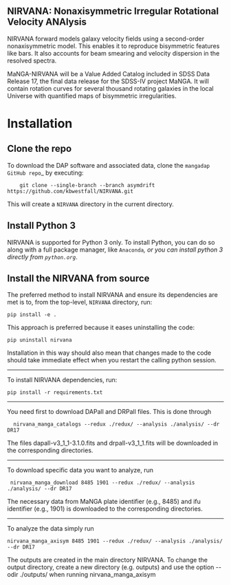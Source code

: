 ## NIRVANA:  **N**onaxisymmetric **I**rregular **R**otational **V**elocity **ANA**lysis

NIRVANA forward models galaxy velocity fields using a second-order nonaxisymmetric model. This enables it to reproduce bisymmetric features like bars. It also accounts for beam smearing and velocity dispersion in the resolved spectra. 

MaNGA-NIRVANA will be a Value Added Catalog included in SDSS Data Release 17, the final data release for the SDSS-IV project MaNGA. It will contain rotation curves for several thousand rotating galaxies in the local Universe with quantified maps of bisymmetric irregularities.



Installation
============

Clone the repo
--------------

To download the DAP software and associated data, clone the `mangadap
GitHub repo`_ by executing:


        git clone --single-branch --branch asymdrift  https://github.com/kbwestfall/NIRVANA.git

This will create a ``NIRVANA`` directory in the current directory.

Install Python 3
----------------

NIRVANA is supported for Python 3 only. To install Python, you can do
so along with a full package manager, like `Anaconda`_, or you can
install python 3 directly from `python.org`_.


Install the NIRVANA from source
-------------------------------

The preferred method to install NIRVANA and ensure its dependencies are
met is to, from the top-level, ``NIRVANA`` directory, run:


    pip install -e .

This approach is preferred because it eases uninstalling the code:

    
    pip uninstall nirvana

Installation in this way should also mean that changes made to the code
should take immediate effect when you restart the calling python
session.

----

To install NIRVANA dependencies, run:


    pip install -r requirements.txt
    
    
---

You need first to download DAPall and DRPall files. This is done through


      nirvana_manga_catalogs --redux ./redux/ --analysis ./analysis/ --dr DR17
      
The files dapall-v3_1_1-3.1.0.fits and drpall-v3_1_1.fits will be downloaded in the corresponding directories.
      
---

To download specific data you want to analyze, run


     nirvana_manga_download 8485 1901 --redux ./redux/ --analysis ./analysis/ --dr DR17
     
The necessary data from MaNGA plate identifier (e.g., 8485) and ifu identifier (e.g., 1901) is downloaded to the corresponding directories.

---

To analyze the data simply run


    nirvana_manga_axisym 8485 1901 --redux ./redux/ --analysis ./analysis/ --dr DR17
    
 The outputs are created in the main directory NIRVANA. To change the output directory, create a new directory (e.g. outputs)  and use the option --odir ./outputs/ when running nirvana_manga_axisym
